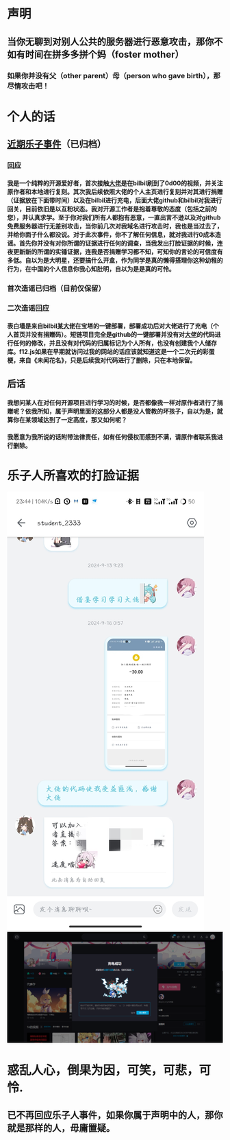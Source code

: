 # 声明

## 当你无聊到对别人公共的服务器进行恶意攻击，那你不如有时间在拼多多拼个妈（foster mother）

### 如果你并没有父（other parent）母（person who gave birth），那尽情攻击吧！

# 个人的话

## [近期乐子事件](https://github.com/L1bws/Fuck-Thief)（已归档）

### 回应

#### 我是一个纯粹的开源爱好者，首次接触[大佬](https://github.com/lgc2333)是在bilbil刷到了0d00的视频，并关注原作者和本地进行复刻。其次我后续依照大佬的个人主页进行复刻并对其进行捐赠（证据放在下面带时间）以及在bilbil进行充电，后面大佬github和bilbil对我进行回关，目前依旧是以互粉状态。我对开源工作者是抱着尊敬的态度（包括之前的您），并认真求学。至于你对我们所有人都抱有恶意，一直出言不逊以及对github免费服务器进行无差别攻击，当你前几次对我域名进行攻击时，我也是当过去了，并给你面子什么都没说。对于此次事件，你不了解任何信息，就对我进行0成本造谣。首先你并没有对你所谓的证据进行任何的调查，当我发出打脸证据的时候，连夜更新新的所谓的实锤证据，连我是否捐赠学习都不知，可知你的言论的可信度有多低。自以为是大明星，还要搞什么开盒，作为同学是真的懒得搭理你这种幼稚的行为，在中国的个人信息你我心知肚明，自以为是是真的可怜。

### 首次造谣已归档（目前仅保留）

### 二次造谣回应

#### 表白墙是来自bilbil[某大佬](https://space.bilibili.com/438613160)在宝塔的一键部署，部署成功后对大佬进行了充电（个人首页并没有捐赠码）。短链项目完全是github的一键部署并没有对[大佬](https://github.com/renbaoshuo)的代码进行任何的修改，并且没有对代码的归属标记为个人所有，也没有创建我个人储存库。f12.js如果在早期就访问过我的网站的话应该就知道这是一个二次元的彩蛋梗，来自《未闻花名》，只是后续我对代码进行了删除，只在本地保留。

## 后话

#### 我想问某人在对任何开源项目进行学习的时候，是否都像我一样对原作者进行了捐赠呢？依我所知，属于声明里面的这部分人都是没人管教的坏孩子，自以为是，就算你在某领域达到了一定高度，那又如何呢？

#### 我愿意为我所说的话附带法律责任，如有任何侵权而感到不满，请原作者联系我进行删除。

# 乐子人所喜欢的打脸证据

![01](https://github.com/yoshino-xiao7/tp/blob/main/img/bilbil-01.jpg?raw=true)
![01](https://github.com/yoshino-xiao7/tp/blob/main/bilbil-jz.png?raw=true)

# 惑乱人心，倒果为因，可笑，可悲，可怜.

## 已不再回应乐子人事件，如果你属于声明中的人，那你就是那样的人，毋庸置疑。
